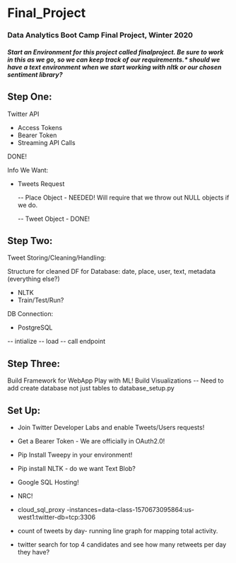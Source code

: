 # Final_Project

### Data Analytics Boot Camp Final Project, Winter 2020

##### Start an Environment for this project called finalproject. Be sure to work in this as we go, so we can keep track of our requirements.* should we have a text environment when we start working with nltk or our chosen sentiment library?

## Step One:

Twitter API

* Access Tokens
* Bearer Token
* Streaming API Calls

DONE!

Info We Want:

* Tweets Request

    -- Place Object - NEEDED!   Will require that we throw out NULL objects if we do.

    -- Tweet Object - DONE!

## Step Two:

Tweet Storing/Cleaning/Handling:

Structure for cleaned DF for Database:
date, place, user, text, metadata (everything else?)

* NLTK
* Train/Test/Run?

DB Connection:

* PostgreSQL

 -- intialize 
 -- load
 -- call endpoint

 ## Step Three:
 Build Framework for WebApp
 Play with ML!
 Build Visualizations
 -- Need to add create database not just tables to database_setup.py


 ## Set Up:

* Join Twitter Developer Labs and enable Tweets/Users requests!
* Get a Bearer Token - We are officially in OAuth2.0!
* Pip Install Tweepy in your environment!
* Pip install NLTK - do we want Text Blob?
* Google SQL Hosting!
* NRC!


* cloud_sql_proxy -instances=data-class-1570673095864:us-west1:twitter-db=tcp:3306
* count of tweets by day- running line graph for mapping total activity.
* twitter search for top 4 candidates and see how many retweets per day they have?